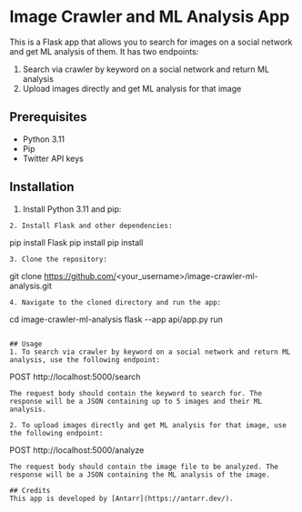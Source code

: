 # Image Crawler and ML Analysis App
This is a Flask app that allows you to search for images on a social network and get ML analysis of them. It has two endpoints: 

1. Search via crawler by keyword on a social network and return ML analysis
2. Upload images directly and get ML analysis for that image

## Prerequisites
- Python 3.11
- Pip 
- Twitter API keys

## Installation
1. Install Python 3.11 and pip:
```
2. Install Flask and other dependencies:
```
pip install Flask
pip install <any other ML library>
pip install <any other social network API>
```
3. Clone the repository:
```
git clone https://github.com/<your_username>/image-crawler-ml-analysis.git
```
4. Navigate to the cloned directory and run the app:
```
cd image-crawler-ml-analysis
flask --app api/app.py run
```

## Usage
1. To search via crawler by keyword on a social network and return ML analysis, use the following endpoint:
```
POST http://localhost:5000/search
```
The request body should contain the keyword to search for. The response will be a JSON containing up to 5 images and their ML analysis. 

2. To upload images directly and get ML analysis for that image, use the following endpoint:
```
POST http://localhost:5000/analyze
```
The request body should contain the image file to be analyzed. The response will be a JSON containing the ML analysis of the image. 

## Credits
This app is developed by [Antarr](https://antarr.dev/).